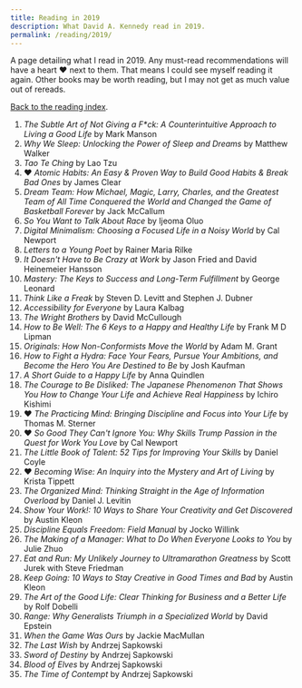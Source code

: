 ```yaml
---
title: Reading in 2019
description: What David A. Kennedy read in 2019.
permalink: /reading/2019/
---
```


A page detailing what I read in 2019. Any must-read recommendations will have a heart &hearts; next to them. That means I could see myself reading it again. Other books may be worth reading, but I may not get as much value out of rereads.

[Back to the reading index](/reading/).

1. _The Subtle Art of Not Giving a F\*ck: A Counterintuitive Approach to Living a Good Life_ by Mark Manson
2. _Why We Sleep: Unlocking the Power of Sleep and Dreams_ by Matthew Walker
3. _Tao Te Ching_ by Lao Tzu
4. &hearts; _Atomic Habits: An Easy & Proven Way to Build Good Habits & Break Bad Ones_ by James Clear
5. _Dream Team: How Michael, Magic, Larry, Charles, and the Greatest Team of All Time Conquered the World and Changed the Game of Basketball Forever_ by Jack McCallum
6. _So You Want to Talk About Race_ by Ijeoma Oluo
7. _Digital Minimalism: Choosing a Focused Life in a Noisy World_ by Cal Newport
8. _Letters to a Young Poet_ by Rainer Maria Rilke
9. _It Doesn't Have to Be Crazy at Work_ by Jason Fried and David Heinemeier Hansson
10. _Mastery: The Keys to Success and Long-Term Fulfillment_ by George Leonard
11. _Think Like a Freak_ by Steven D. Levitt and Stephen J. Dubner
12. _Accessibility for Everyone_ by Laura Kalbag
13. _The Wright Brothers_ by David McCullough
14. _How to Be Well: The 6 Keys to a Happy and Healthy Life_ by Frank M D Lipman
15. _Originals: How Non-Conformists Move the World_ by Adam M. Grant
16. _How to Fight a Hydra: Face Your Fears, Pursue Your Ambitions, and Become the Hero You Are Destined to Be_ by Josh Kaufman
17. _A Short Guide to a Happy Life_ by Anna Quindlen
18. _The Courage to Be Disliked: The Japanese Phenomenon That Shows You How to Change Your Life and Achieve Real Happiness_ by Ichiro Kishimi
19. &hearts; _The Practicing Mind: Bringing Discipline and Focus into Your Life_ by Thomas M. Sterner
20. &hearts; _So Good They Can't Ignore You: Why Skills Trump Passion in the Quest for Work You Love_ by Cal Newport
21. _The Little Book of Talent: 52 Tips for Improving Your Skills_ by Daniel Coyle
22. &hearts; _Becoming Wise: An Inquiry into the Mystery and Art of Living_ by Krista Tippett
23. _The Organized Mind: Thinking Straight in the Age of Information Overload_ by Daniel J. Levitin
24. _Show Your Work!: 10 Ways to Share Your Creativity and Get Discovered_ by Austin Kleon
25. _Discipline Equals Freedom: Field Manual_ by Jocko Willink
26. _The Making of a Manager: What to Do When Everyone Looks to You_ by Julie Zhuo
27. _Eat and Run: My Unlikely Journey to Ultramarathon Greatness_ by Scott Jurek with Steve Friedman
28. _Keep Going: 10 Ways to Stay Creative in Good Times and Bad_ by Austin Kleon
29. _The Art of the Good Life: Clear Thinking for Business and a Better Life_ by Rolf Dobelli
30. _Range: Why Generalists Triumph in a Specialized World_ by David Epstein
31. _When the Game Was Ours_ by Jackie MacMullan
32. _The Last Wish_ by Andrzej Sapkowski
33. _Sword of Destiny_ by Andrzej Sapkowski
34. _Blood of Elves_ by Andrzej Sapkowski
35. _The Time of Contempt_ by Andrzej Sapkowski

